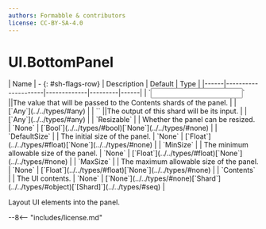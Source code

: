 ```yaml
---
authors: Formabble & contributors
license: CC-BY-SA-4.0
---
```



# UI.BottomPanel

<div class="sh-parameters" markdown="1">
| Name | - {: #sh-flags-row} | Description | Default | Type |
|------|---------------------|-------------|---------|------|
| `<input>` ||The value that will be passed to the Contents shards of the panel. | | [`Any`](../../types/#any) |
| `<output>` ||The output of this shard will be its input. | | [`Any`](../../types/#any) |
| `Resizable` |  | Whether the panel can be resized. | `None` | [`Bool`](../../types/#bool)[`None`](../../types/#none) |
| `DefaultSize` |  | The initial size of the panel. | `None` | [`Float`](../../types/#float)[`None`](../../types/#none) |
| `MinSize` |  | The minimum allowable size of the panel. | `None` | [`Float`](../../types/#float)[`None`](../../types/#none) |
| `MaxSize` |  | The maximum allowable size of the panel. | `None` | [`Float`](../../types/#float)[`None`](../../types/#none) |
| `Contents` |  | The UI contents. | `None` | [`None`](../../types/#none)[`Shard`](../../types/#object)[`[Shard]`](../../types/#seq) |

</div>

Layout UI elements into the panel.

--8<-- "includes/license.md"

